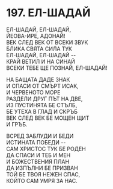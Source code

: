 # 197. ЕЛ-ШАДАЙ  
  
ЕЛ-ШАДАЙ, ЕЛ-ШАДАЙ,  
ЙЕОВА-ИРЕ, АДОНАЙ!  
ВЕК СЛЕД ВЕК ОТ ВСЕКИ ЗВУК  
БЛИКА СВЯТА СИЛА ТУК  
ЕЛ-ШАДАЙ, ЕЛ-ШАДАЙ --  
КРАЙ ВЕТИЛ И НА СИНАЙ  
ВСЕКИ ТЕБЕ ЩЕ ПОЗНАЙ, ЕЛ-ШАДАЙ!  
  
НА БАЩАТА ДАДЕ ЗНАК  
И СПАСИ ОТ СМЪРТ ИСАК,  
И ЧЕРВЕНОТО МОРЕ  
РАЗДЕЛИ ДРУГ ПЪТ НА ДВЕ,  
ИЗ ПУСТИНЯТА БЕ СТЪЛБ,  
БЕ УТЕХА В ГЛАД И СКРЪБ  
ВЕК СЛЕД ВЕК БЕ МОЩЕН ЩИТ  
И ГРЪБ.  
  
ВСРЕД ЗАБЛУДИ И БЕДИ  
ИСТИНАТА ПОБЕДИ --  
САМ ХРИСТОС ТУК БЕ РОДЕН  
ДА СПАСИ И ТЕБ И МЕН  
И БОЖЕСТВЕНИЯ ПЛАН  
ДА ИЗПЪЛНИ БЕ ПРИЗВАН  
ТОЙ БЕ ТВОЯ НЕЖЕН СПАС,  
КОЙТО САМ УМРЯ ЗА НАС.  


<DownloadsButton pdf="/pdf/197-el-shadday.pdf" />

<DownloadChordsButton pdf="/chords/197-el-shadday_akord.pdf"/>
